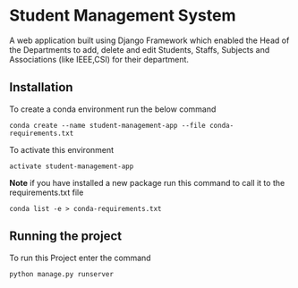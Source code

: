 # Student Management System
A web application built using Django Framework which enabled the Head of the Departments to add, delete and edit Students, Staffs, Subjects and Associations (like IEEE,CSI) for their department.

## Installation
To create a conda environment run the below command
```
conda create --name student-management-app --file conda-requirements.txt
```
To activate this environment
```
activate student-management-app
```
**Note**
if you have installed a new package run this command to call it to the requirements.txt file
```
conda list -e > conda-requirements.txt
```

## Running the project
To run this Project enter the command
```
python manage.py runserver
```
